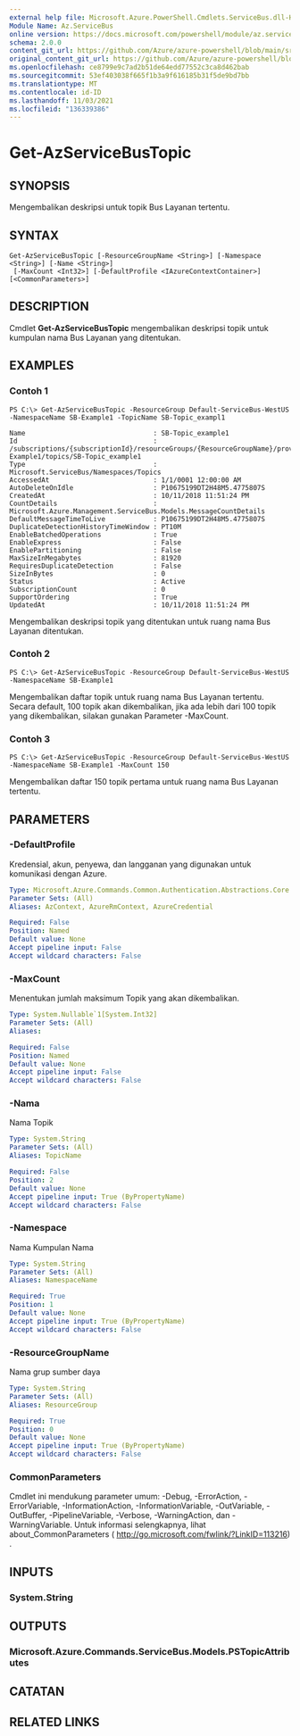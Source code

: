 ```yaml
---
external help file: Microsoft.Azure.PowerShell.Cmdlets.ServiceBus.dll-Help.xml
Module Name: Az.ServiceBus
online version: https://docs.microsoft.com/powershell/module/az.servicebus/get-azservicebustopic
schema: 2.0.0
content_git_url: https://github.com/Azure/azure-powershell/blob/main/src/ServiceBus/ServiceBus/help/Get-AzServiceBusTopic.md
original_content_git_url: https://github.com/Azure/azure-powershell/blob/main/src/ServiceBus/ServiceBus/help/Get-AzServiceBusTopic.md
ms.openlocfilehash: ce8799e9c7ad2b51de64edd77552c3ca8d462bab
ms.sourcegitcommit: 53ef403038f665f1b3a9f616185b31f5de9bd7bb
ms.translationtype: MT
ms.contentlocale: id-ID
ms.lasthandoff: 11/03/2021
ms.locfileid: "136339386"
---
```

# Get-AzServiceBusTopic

## SYNOPSIS
Mengembalikan deskripsi untuk topik Bus Layanan tertentu.

## SYNTAX

```
Get-AzServiceBusTopic [-ResourceGroupName <String>] [-Namespace <String>] [-Name <String>]
 [-MaxCount <Int32>] [-DefaultProfile <IAzureContextContainer>] [<CommonParameters>]
```

## DESCRIPTION
Cmdlet **Get-AzServiceBusTopic** mengembalikan deskripsi topik untuk kumpulan nama Bus Layanan yang ditentukan.

## EXAMPLES

### Contoh 1
```
PS C:\> Get-AzServiceBusTopic -ResourceGroup Default-ServiceBus-WestUS -NamespaceName SB-Example1 -TopicName SB-Topic_exampl1

Name                                : SB-Topic_example1
Id                                  : /subscriptions/{subscriptionId}/resourceGroups/{ResourceGroupName}/providers/Microsoft.ServiceBus/namespaces/SB-Example1/topics/SB-Topic_example1
Type                                : Microsoft.ServiceBus/Namespaces/Topics
AccessedAt                          : 1/1/0001 12:00:00 AM
AutoDeleteOnIdle                    : P10675199DT2H48M5.4775807S
CreatedAt                           : 10/11/2018 11:51:24 PM
CountDetails                        : Microsoft.Azure.Management.ServiceBus.Models.MessageCountDetails
DefaultMessageTimeToLive            : P10675199DT2H48M5.4775807S
DuplicateDetectionHistoryTimeWindow : PT10M
EnableBatchedOperations             : True
EnableExpress                       : False
EnablePartitioning                  : False
MaxSizeInMegabytes                  : 81920
RequiresDuplicateDetection          : False
SizeInBytes                         : 0
Status                              : Active
SubscriptionCount                   : 0
SupportOrdering                     : True
UpdatedAt                           : 10/11/2018 11:51:24 PM
```

Mengembalikan deskripsi topik yang ditentukan untuk ruang nama Bus Layanan ditentukan.

### Contoh 2
```
PS C:\> Get-AzServiceBusTopic -ResourceGroup Default-ServiceBus-WestUS -NamespaceName SB-Example1
```

Mengembalikan daftar topik untuk ruang nama Bus Layanan tertentu. Secara default, 100 topik akan dikembalikan, jika ada lebih dari 100 topik yang dikembalikan, silakan gunakan Parameter -MaxCount.

### Contoh 3
```
PS C:\> Get-AzServiceBusTopic -ResourceGroup Default-ServiceBus-WestUS -NamespaceName SB-Example1 -MaxCount 150
```

Mengembalikan daftar 150 topik pertama untuk ruang nama Bus Layanan tertentu.

## PARAMETERS

### -DefaultProfile
Kredensial, akun, penyewa, dan langganan yang digunakan untuk komunikasi dengan Azure.

```yaml
Type: Microsoft.Azure.Commands.Common.Authentication.Abstractions.Core.IAzureContextContainer
Parameter Sets: (All)
Aliases: AzContext, AzureRmContext, AzureCredential

Required: False
Position: Named
Default value: None
Accept pipeline input: False
Accept wildcard characters: False
```

### -MaxCount
Menentukan jumlah maksimum Topik yang akan dikembalikan.

```yaml
Type: System.Nullable`1[System.Int32]
Parameter Sets: (All)
Aliases:

Required: False
Position: Named
Default value: None
Accept pipeline input: False
Accept wildcard characters: False
```

### -Nama
Nama Topik

```yaml
Type: System.String
Parameter Sets: (All)
Aliases: TopicName

Required: False
Position: 2
Default value: None
Accept pipeline input: True (ByPropertyName)
Accept wildcard characters: False
```

### -Namespace
Nama Kumpulan Nama

```yaml
Type: System.String
Parameter Sets: (All)
Aliases: NamespaceName

Required: True
Position: 1
Default value: None
Accept pipeline input: True (ByPropertyName)
Accept wildcard characters: False
```

### -ResourceGroupName
Nama grup sumber daya

```yaml
Type: System.String
Parameter Sets: (All)
Aliases: ResourceGroup

Required: True
Position: 0
Default value: None
Accept pipeline input: True (ByPropertyName)
Accept wildcard characters: False
```

### CommonParameters
Cmdlet ini mendukung parameter umum: -Debug, -ErrorAction, -ErrorVariable, -InformationAction, -InformationVariable, -OutVariable, -OutBuffer, -PipelineVariable, -Verbose, -WarningAction, dan -WarningVariable. Untuk informasi selengkapnya, lihat about_CommonParameters ( http://go.microsoft.com/fwlink/?LinkID=113216) .

## INPUTS

### System.String

## OUTPUTS

### Microsoft.Azure.Commands.ServiceBus.Models.PSTopicAttributes

## CATATAN

## RELATED LINKS
